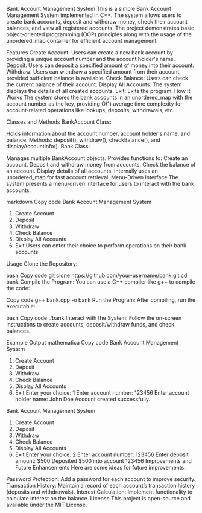 Bank Account Management System
This is a simple Bank Account Management System implemented in C++. The system allows users to create bank accounts, deposit and withdraw money, check their account balances, and view all registered accounts. The project demonstrates basic object-oriented programming (OOP) principles along with the usage of the unordered_map container for efficient account management.

Features
Create Account: Users can create a new bank account by providing a unique account number and the account holder's name.
Deposit: Users can deposit a specified amount of money into their account.
Withdraw: Users can withdraw a specified amount from their account, provided sufficient balance is available.
Check Balance: Users can check the current balance of their account.
Display All Accounts: The system displays the details of all created accounts.
Exit: Exits the program.
How It Works
The system stores the bank accounts in an unordered_map with the account number as the key, providing O(1) average time complexity for account-related operations like lookups, deposits, withdrawals, etc.

Classes and Methods
BankAccount Class:

Holds information about the account number, account holder's name, and balance.
Methods: deposit(), withdraw(), checkBalance(), and displayAccountInfo().
Bank Class:

Manages multiple BankAccount objects.
Provides functions to:
Create an account.
Deposit and withdraw money from accounts.
Check the balance of an account.
Display details of all accounts.
Internally uses an unordered_map for fast account retrieval.
Menu-Driven Interface
The system presents a menu-driven interface for users to interact with the bank accounts:

markdown
Copy code
Bank Account Management System
1. Create Account
2. Deposit
3. Withdraw
4. Check Balance
5. Display All Accounts
6. Exit
Users can enter their choice to perform operations on their bank accounts.

Usage
Clone the Repository:

bash
Copy code
git clone https://github.com/your-username/bank.git
cd bank
Compile the Program: You can use a C++ compiler like g++ to compile the code:

Copy code
g++ bank.cpp -o bank
Run the Program: After compiling, run the executable:

bash
Copy code
./bank
Interact with the System: Follow the on-screen instructions to create accounts, deposit/withdraw funds, and check balances.

Example Output
mathematica
Copy code
Bank Account Management System
1. Create Account
2. Deposit
3. Withdraw
4. Check Balance
5. Display All Accounts
6. Exit
Enter your choice: 1
Enter account number: 123456
Enter account holder name: John Doe
Account created successfully.

Bank Account Management System
1. Create Account
2. Deposit
3. Withdraw
4. Check Balance
5. Display All Accounts
6. Exit
Enter your choice: 2
Enter account number: 123456
Enter deposit amount: $500
Deposited $500 into account 123456
Improvements and Future Enhancements
Here are some ideas for future improvements:

Password Protection: Add a password for each account to improve security.
Transaction History: Maintain a record of each account’s transaction history (deposits and withdrawals).
Interest Calculation: Implement functionality to calculate interest on the balance.
License
This project is open-source and available under the MIT License.
